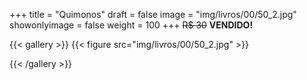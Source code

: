 +++
title = "Quimonos"
draft = false
image = "img/livros/00/50_2.jpg"
showonlyimage = false
weight = 100
+++
<span class="sold">~~R$ 30~~</span> **VENDIDO!**

<!--more-->

{{< gallery >}}
{{< figure src="img/livros/00/50_2.jpg"  >}}

{{< /gallery >}}


